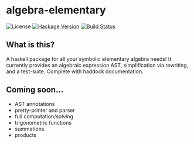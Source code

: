 # algebra-elementary

![License](https://img.shields.io/badge/license-BSD3-blue.svg?style=flat)
[![Hackage Version](https://img.shields.io/hackage/v/hformat.svg?style=flat)](http://hackage.haskell.org/package/algebra-elementary)
[![Build Status](https://travis-ci.org/altaic/algebra-elementary.svg?branch=master)](https://travis-ci.org/altaic/algebra-elementary)

## What is this?

A haskell package for all your symbolic elementary algebra needs! It currently provides an algebraic expression AST, simplification via rewriting, and a test-suite. Complete with haddock documentation.

## Coming soon...

* AST annotations
* pretty-printer and parser
* full computation/solving
* trigonometric functions
* summations
* products
